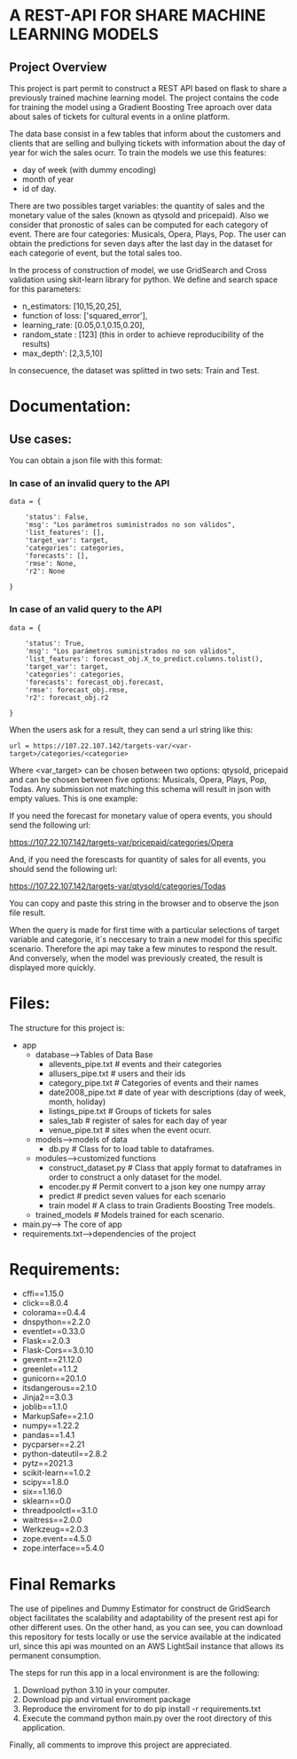 # A REST-API FOR SHARE MACHINE LEARNING MODELS

## Project Overview

This project is part permit to construct a REST API based on flask to share a previously trained machine learning model. The project contains the code for training the model using a Gradient Boosting Tree aproach over data about sales of tickets for cultural events in a online platform.

The data base consist in a few tables that inform about the customers and clients that are selling and bullying tickets with information about the day of year for wich the sales ocurr. To train the models we use this features:

- day of week (with dummy encoding)
- month of year
- id of day.

There are two possibles target variables: the quantity of sales and the monetary value of the sales (known as 
qtysold and pricepaid). Also we consider that pronostic of sales can be computed for each category of event. There are four categories: Musicals, Opera, Plays, Pop. The user can obtain the predictions for seven days after the last day in the dataset for each categorie of event, but the total sales too.

In the process of construction of model, we use GridSearch and Cross validation using skit-learn library for python. We define and search space for this parameters: 

- n_estimators: [10,15,20,25],
- function of loss: ['squared_error'],
- learning_rate: [0.05,0.1,0.15,0.20],
- random_state : [123] (this in order to achieve reproducibility of the results)
- max_depth': [2,3,5,10]

In consecuence, the dataset was splitted in two sets: Train and Test. 

# Documentation:

## Use cases:

You can obtain a json file with this format:

### In case of an invalid query to the API

```
data = {

    'status': False,
    'msg': "Los parámetros suministrados no son válidos",
    'list_features': [],
    'target_var': target,
    'categories': categories,
    'forecasts': [],
    'rmse': None,
    'r2': None

}

```

### In case of an valid query to the API

```
data = {

    'status': True,
    'msg': "Los parámetros suministrados no son válidos",
    'list_features': forecast_obj.X_to_predict.columns.tolist(),
    'target_var': target,
    'categories': categories,
    'forecasts': forecast_obj.forecast,
    'rmse': forecast_obj.rmse,
    'r2': forecast_obj.r2

} 

```

When the users ask for a result, they can send a url string like this:

```
url = https://107.22.107.142/targets-var/<var-target>/categories/<categorie>

```

Where <var_target> can be chosen between two options: qtysold, pricepaid and <categories> can be chosen between five options: Musicals, Opera, Plays, Pop, Todas. Any submission not matching this schema will result in json with empty values. This is one example:

If you need the forecast for monetary value of opera events, you should send the following url:

https://107.22.107.142/targets-var/pricepaid/categories/Opera

And, if you need the forescasts for quantity of sales for all events, you should send the following url:

https://107.22.107.142/targets-var/qtysold/categories/Todas

You can copy and paste this string in the browser and to observe the json file result.

When the query is made for first time with a particular selections of target variable and categorie, it´s neccesary to train a new model for this specific scenario. Therefore the api may take a few minutes to respond the result. And conversely, when the model was previously created, the result is displayed more quickly.

# Files:

The structure for this project is:

- app
   - database-->Tables of Data Base
      - allevents_pipe.txt  # events and their categories
      - allusers_pipe.txt  # users and their ids
      - category_pipe.txt # Categories of events and their names
      - date2008_pipe.txt # date of year with descriptions (day of week, month, holiday)
      - listings_pipe.txt # Groups of tickets for sales
      - sales_tab # register of sales for each day of year
      - venue_pipe.txt # sites when the event ocurr.
   - models-->models of data
      - db.py # Class for to load table to dataframes.
   - modules-->customized functions
      - construct_dataset.py # Class that apply format to dataframes in order to construct a only dataset for the model.
      - encoder.py # Permit convert to a json key one numpy array 
      - predict  # predict seven values for each scenario
      - train model # A class to train Gradients Boosting Tree models.
   - trained_models # Models trained for each scenario.
- main.py--> The core of app
- requirements.txt-->dependencies of the project
 
 # Requirements:

- cffi==1.15.0
- click==8.0.4
- colorama==0.4.4
- dnspython==2.2.0
- eventlet==0.33.0
- Flask==2.0.3
- Flask-Cors==3.0.10
- gevent==21.12.0
- greenlet==1.1.2
- gunicorn==20.1.0
- itsdangerous==2.1.0
- Jinja2==3.0.3
- joblib==1.1.0
- MarkupSafe==2.1.0
- numpy==1.22.2
- pandas==1.4.1
- pycparser==2.21
- python-dateutil==2.8.2
- pytz==2021.3
- scikit-learn==1.0.2
- scipy==1.8.0
- six==1.16.0
- sklearn==0.0
- threadpoolctl==3.1.0
- waitress==2.0.0
- Werkzeug==2.0.3
- zope.event==4.5.0
- zope.interface==5.4.0

 # Final Remarks

 The use of pipelines and Dummy Estimator for construct de GridSearch object facilitates the scalability and adaptability of the present rest api for other different uses. On the other hand, as you can see, you can download this repository for tests locally or use the service available at the indicated url, since this api was mounted on an AWS LightSail instance that allows its permanent consumption.

 The steps for run this app in a local environment is are the following:

 1. Download python 3.10 in your computer.
 2. Download pip and virtual enviroment package
 3. Reproduce the enviroment for to do pip install -r requirements.txt
 4. Execute the command python main.py over the root directory of this application.

 Finally, all comments to improve this project are appreciated.